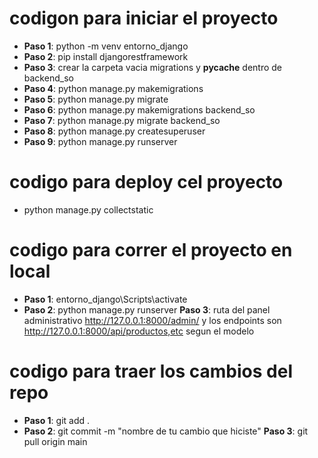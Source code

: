 # codigon para iniciar el proyecto

- **Paso 1**: python -m venv entorno_django
- **Paso 2**: pip install djangorestframework
- **Paso 3**: crear la carpeta vacia migrations y __pycache__  dentro de backend_so
- **Paso 4**: python manage.py makemigrations
- **Paso 5**: python manage.py migrate
- **Paso 6**: python manage.py makemigrations backend_so
- **Paso 7**: python manage.py migrate backend_so 
- **Paso 8**: python manage.py createsuperuser
- **Paso 9**: python manage.py runserver

# codigo para deploy cel proyecto
- python manage.py collectstatic

# codigo para correr el proyecto en local
- **Paso 1**: entorno_django\Scripts\activate
- **Paso 2**: python manage.py runserver
 **Paso 3**: ruta del panel administrativo  http://127.0.0.1:8000/admin/ y los endpoints son http://127.0.0.1:8000/api/productos,etc segun el modelo


 # codigo para traer los cambios del repo
- **Paso 1**:  git add .
- **Paso 2**: git commit -m "nombre de tu cambio que hiciste"
 **Paso 3**: git pull origin main 



